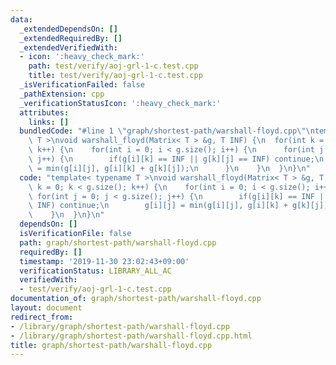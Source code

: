 ```yaml
---
data:
  _extendedDependsOn: []
  _extendedRequiredBy: []
  _extendedVerifiedWith:
  - icon: ':heavy_check_mark:'
    path: test/verify/aoj-grl-1-c.test.cpp
    title: test/verify/aoj-grl-1-c.test.cpp
  _isVerificationFailed: false
  _pathExtension: cpp
  _verificationStatusIcon: ':heavy_check_mark:'
  attributes:
    links: []
  bundledCode: "#line 1 \"graph/shortest-path/warshall-floyd.cpp\"\ntemplate< typename\
    \ T >\nvoid warshall_floyd(Matrix< T > &g, T INF) {\n  for(int k = 0; k < g.size();\
    \ k++) {\n    for(int i = 0; i < g.size(); i++) {\n      for(int j = 0; j < g.size();\
    \ j++) {\n        if(g[i][k] == INF || g[k][j] == INF) continue;\n        g[i][j]\
    \ = min(g[i][j], g[i][k] + g[k][j]);\n      }\n    }\n  }\n}\n"
  code: "template< typename T >\nvoid warshall_floyd(Matrix< T > &g, T INF) {\n  for(int\
    \ k = 0; k < g.size(); k++) {\n    for(int i = 0; i < g.size(); i++) {\n     \
    \ for(int j = 0; j < g.size(); j++) {\n        if(g[i][k] == INF || g[k][j] ==\
    \ INF) continue;\n        g[i][j] = min(g[i][j], g[i][k] + g[k][j]);\n      }\n\
    \    }\n  }\n}\n"
  dependsOn: []
  isVerificationFile: false
  path: graph/shortest-path/warshall-floyd.cpp
  requiredBy: []
  timestamp: '2019-11-30 23:02:43+09:00'
  verificationStatus: LIBRARY_ALL_AC
  verifiedWith:
  - test/verify/aoj-grl-1-c.test.cpp
documentation_of: graph/shortest-path/warshall-floyd.cpp
layout: document
redirect_from:
- /library/graph/shortest-path/warshall-floyd.cpp
- /library/graph/shortest-path/warshall-floyd.cpp.html
title: graph/shortest-path/warshall-floyd.cpp
---
```

